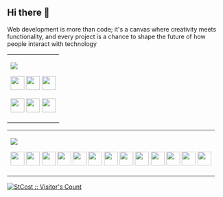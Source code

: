 ## Hi there 👋
Web development is more than code; 
it's a canvas where creativity meets functionality, 
and every project is a chance to shape the future of how people interact with technology

<table width="100%"><tr><td>

<!-- main skills table title -->
[<img src="https://img.shields.io/badge/Main Tech Stack-007acc?style=for-the-badge" />]()

<!-- !!! main skills row1 -->
<a href="https://reactjs.org"><img src="https://cdn.jsdelivr.net/gh/devicons/devicon/icons/react/react-original.svg" width="32" height="32" /></a>
<a href="https://typescriptlang.org"><img src="https://cdn.jsdelivr.net/gh/devicons/devicon/icons/typescript/typescript-original.svg" width="32" height="32" /></a>
<a href="https://sass-lang.com"><img src="https://cdn.jsdelivr.net/gh/devicons/devicon/icons/sass/sass-original.svg" width="32" height="32" /></a>

<!-- !!! main skills row2 -->
<a href="https://www.ecma-international.org/publications-and-standards/standards/ecma-262/"><img src="https://cdn.jsdelivr.net/gh/devicons/devicon/icons/javascript/javascript-original.svg" width="32" height="32" /></a>
<a href="https://www.w3.org/TR/html52/"><img src="https://cdn.jsdelivr.net/gh/devicons/devicon/icons/html5/html5-original.svg" width="32" height="32" /></a>
<a href="https://www.w3.org/Style/CSS/Overview.en.html"><img src="https://cdn.jsdelivr.net/gh/devicons/devicon/icons/css3/css3-original.svg" width="32" height="32" /></a>

</td></tr></table>

<table><tr valign="top"><td>
  
<!-- rest skills table title -->
[<img src="https://img.shields.io/badge/Rest Tech I Know-grey?style=for-the-badge" />]()

<!-- !!! rest skills list -->
<a href="https://apple.com"><img src="https://cdn.jsdelivr.net/gh/devicons/devicon/icons/apple/apple-original.svg" width="32" height="32" /></a>
<a href="https://git-scm.com/"><img src="https://cdn.jsdelivr.net/gh/devicons/devicon@latest/icons/git/git-original-wordmark.svg" width="32" height="32" /></a>
<a href="https://axios-http.com"><img src="https://cdn.simpleicons.org/axios" width="32" height="32" /></a>
<a href="https://www.mongodb.com"><img src="https://cdn.jsdelivr.net/gh/devicons/devicon@latest/icons/mongodb/mongodb-original-wordmark.svg" width="32" height="32" /></a>
<a href="https://nextjs.org"><img src="https://cdn.jsdelivr.net/gh/devicons/devicon@latest/icons/nextjs/nextjs-original-wordmark.svg" width="32" height="32" /></a>
<a href="https://expressjs.com"><img src="https://cdn.jsdelivr.net/gh/devicons/devicon@latest/icons/express/express-original-wordmark.svg" width="32" height="32" /></a>
<a href="https://github.com/atom/atom"><img src="https://cdn.jsdelivr.net/gh/devicons/devicon/icons/atom/atom-original.svg" width="32" height="32" /></a>
<a href="https://babeljs.io"><img src="https://cdn.jsdelivr.net/gh/devicons/devicon/icons/babel/babel-original.svg" width="32" height="32" /></a>
<a href="https://slack.com"><img src="https://static-00.iconduck.com/assets.00/slack-icon-256x256-pg8rwku4.png" width="32" height="32" /></a>
<a href="https://figma.com"><img src="https://cdn.jsdelivr.net/gh/devicons/devicon/icons/figma/figma-original.svg" width="32" height="32" /></a>
<a href="https://reactrouter.com/en/main"><img src="https://cdn.jsdelivr.net/gh/devicons/devicon@latest/icons/reactrouter/reactrouter-original.svg" width="32" height="32" /></a>
<a href="https://redux.js.org"><img src="https://cdn.jsdelivr.net/gh/devicons/devicon/icons/redux/redux-original.svg" width="32" height="32" /></a>
<a href="https://create-react-app.dev/"><img src="https://cdn.simpleicons.org/createreactapp" width="32" height="32" /></a>

</td></tr></table>

[<img src="https://komarev.com/ghpvc/?username=Roma38&label=My+Profile+Views&style=for-the-badge" alt="StCost :: Visitor's Count" />]()
<!--
**Roma38/Roma38** is a ✨ _special_ ✨ repository because its `README.md` (this file) appears on your GitHub profile.



Here are some ideas to get you started:

- 🔭 I’m currently working on ...
- 🌱 I’m currently learning ...
- 👯 I’m looking to collaborate on ...
- 🤔 I’m looking for help with ...
- 💬 Ask me about ...
- 📫 How to reach me: ...
- 😄 Pronouns: ...
- ⚡ Fun fact: ...
-->
